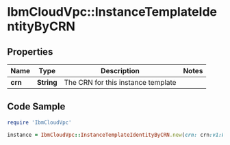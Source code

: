 # IbmCloudVpc::InstanceTemplateIdentityByCRN

## Properties

Name | Type | Description | Notes
------------ | ------------- | ------------- | -------------
**crn** | **String** | The CRN for this instance template | 

## Code Sample

```ruby
require 'IbmCloudVpc'

instance = IbmCloudVpc::InstanceTemplateIdentityByCRN.new(crn: crn:v1:bluemix:public:is:us-south-1:a/123456::instance-template:1e09281b-f177-46fb-baf1-bc152b2e391a)
```


